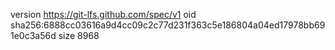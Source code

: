 version https://git-lfs.github.com/spec/v1
oid sha256:6888cc03616a9d4cc09c2c77d231f363c5e186804a04ed17978bb691e0c3a56d
size 8968
